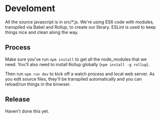 
# Develoment

All the source javascript is in src/*.js. We're using ES6 code
with modules, transpiled via Babel and Rollup, to create our
library. ESLint is used to keep things nice and clean along the
way.

## Process

Make sure you've run `npm install` to get all the node_modules
that we need. You'll also need to install Rollup
globally (`npm install -g rollup`).

Then run `npm run dev` to kick off a watch process and local web
server. As you edit source files, they'll be transpiled
automatically and you can reload/run things in the browser.

## Release

Haven't done this yet.
